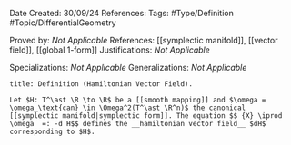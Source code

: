 <div class="topSpace"></div>

Date Created: 30/09/24
References: 
Tags: #Type/Definition #Topic/DifferentialGeometry

Proved by: <i>Not Applicable</i>
References: [[symplectic manifold]], [[vector field]], [[global 1-form]]
Justifications: <i>Not Applicable</i>

Specializations: <i>Not Applicable</i>
Generalizations: <i>Not Applicable</i>

``` ad-Definition
title: Definition (Hamiltonian Vector Field).

Let $H: T^\ast \R \to \R$ be a [[smooth mapping]] and $\omega = \omega_\text{can} \in \Omega^2(T^\ast \R^n)$ the canonical [[symplectic manifold|symplectic form]]. The equation $$ {X} \iprod \omega  =: -d H$$ defines the __hamiltonian vector field__ $dH$ corresponding to $H$. 

```
